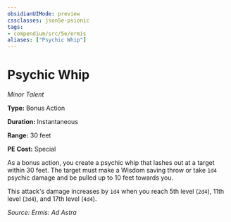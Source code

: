 ```yaml
---
obsidianUIMode: preview
cssclasses: json5e-psionic
tags:
- compendium/src/5e/ermis
aliases: ["Psychic Whip"]
---
```

# Psychic Whip
*Minor Talent*  

**Type:** Bonus Action

**Duration:** Instantaneous

**Range:** 30 feet

**PE Cost:** Special

As a bonus action, you create a psychic whip that lashes out at a target within 30 feet. The target must make a Wisdom saving throw or take `1d4` psychic damage and be pulled up to 10 feet towards you.

This attack's damage increases by `1d4` when you reach 5th level (`2d4`), 11th level (`3d4`), and 17th level (`4d4`).

*Source: Ermis: Ad Astra*